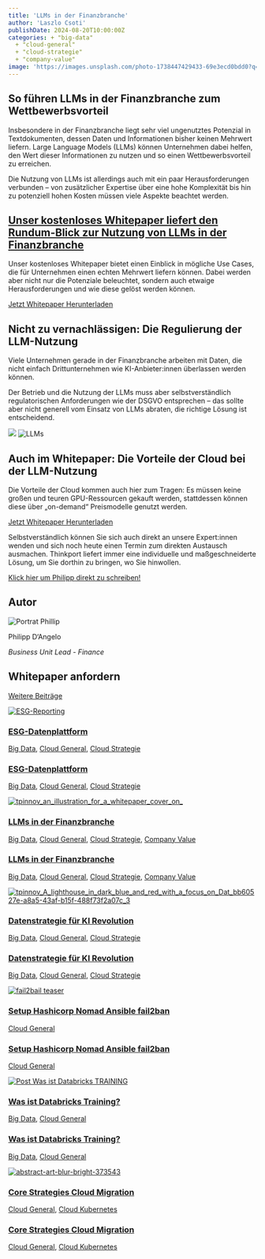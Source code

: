 ```yaml
---
title: 'LLMs in der Finanzbranche'
author: 'Laszlo Csoti'
publishDate: 2024-08-20T10:00:00Z
categories: + "big-data"
  + "cloud-general"
  + "cloud-strategie"
  + "company-value"
image: 'https://images.unsplash.com/photo-1738447429433-69e3ecd0bdd0?q=80&w=1470&auto=format&fit=crop&ixlib=rb-4.0.3&ixid=M3wxMjA3fDB8MHxwaG90by1wYWdlfHx8fGVufDB8fHx8fA%3D%3D'
---
```


## So führen LLMs in der Finanzbranche zum Wettbewerbsvorteil

Insbesondere in der Finanzbranche liegt sehr viel ungenutztes Potenzial in Textdokumenten, dessen Daten und Informationen bisher keinen Mehrwert liefern. Large Language Models (LLMs) können Unternehmen dabei helfen, den Wert dieser Informationen zu nutzen und so einen Wettbewerbsvorteil zu erreichen.

Die Nutzung von LLMs ist allerdings auch mit ein paar Herausforderungen verbunden – von zusätzlicher Expertise über eine hohe Komplexität bis hin zu potenziell hohen Kosten müssen viele Aspekte beachtet werden.

## [Unser kostenloses Whitepaper liefert den Rundum-Blick zur Nutzung von LLMs in der Finanzbranche](https://assets.publishing.service.gov.uk/media/652e958b6972600014ccf9f6/Issues_statement__updated.pdf)

Unser kostenloses Whitepaper bietet einen Einblick in mögliche Use Cases, die für Unternehmen einen echten Mehrwert liefern können. Dabei werden aber nicht nur die Potenziale beleuchtet, sondern auch etwaige Herausforderungen und wie diese gelöst werden können.

[Jetzt Whitepaper Herunterladen](#JetztWhitepaperHerunterladen)

## Nicht zu vernachlässigen: Die Regulierung der LLM-Nutzung

Viele Unternehmen gerade in der Finanzbranche arbeiten mit Daten, die nicht einfach Drittunternehmen wie KI-Anbieter:innen überlassen werden können.

Der Betrieb und die Nutzung der LLMs muss aber selbstverständlich regulatorischen Anforderungen wie der DSGVO entsprechen – das sollte aber nicht generell vom Einsatz von LLMs abraten, die richtige Lösung ist entscheidend.

![](images/tpinnov_A_lighthouse_in_dark_blue_and_red_in_a_Big_Data_Lake__3853164e-6644-4458-820e-6e9ffa7dc26b_3.png) ![LLMs](images/tpinnov_an_illustration_for_a_whitepaper_cover_on_.png)

## Auch im Whitepaper: Die Vorteile der Cloud bei der LLM-Nutzung

Die Vorteile der Cloud kommen auch hier zum Tragen: Es müssen keine großen und teuren GPU-Ressourcen gekauft werden, stattdessen können diese über „on-demand“ Preismodelle genutzt werden.

[Jetzt Whitepaper Herunterladen](#JetztWhitepaperHerunterladen)

Selbstverständlich können Sie sich auch direkt an unsere Expert:innen wenden und sich noch heute einen Termin zum direkten Austausch ausmachen. Thinkport liefert immer eine individuelle und maßgeschneiderte Lösung, um Sie dorthin zu bringen, wo Sie hinwollen.

[Klick hier um Philipp direkt zu schreiben!](mailto:pdangelo@thinkport.digital)

## Autor

![Portrat Phillip](images/AnyConv.com__Philipp-DAngelo-300x300.png)

Philipp D‘Angelo

_Business Unit Lead - Finance_

[](https://www.linkedin.com/in/philipp-d-angelo/)[](mailto:pdangelo@thinkport.digital)

## Whitepaper anfordern

[Weitere Beiträge](https://thinkport.digital/blog)

[![ESG-Reporting](images/Titelbild-Bild-2.png 'Eine Person steht mittig in einem futuristischen Raum, an dem auf der einen Wand eine Art Bildschirm mit Daten projiziert wird. Außerhalb der Raumes wirkt alles sehr spacig.')](https://thinkport.digital/esg-datenplattform/)

### [ESG-Datenplattform](https://thinkport.digital/esg-datenplattform/ 'ESG-Datenplattform')

[Big Data](https://thinkport.digital/category/big-data/), [Cloud General](https://thinkport.digital/category/cloud-general/), [Cloud Strategie](https://thinkport.digital/category/cloud-strategie/)

### [ESG-Datenplattform](https://thinkport.digital/esg-datenplattform/ 'ESG-Datenplattform')

[Big Data](https://thinkport.digital/category/big-data/), [Cloud General](https://thinkport.digital/category/cloud-general/), [Cloud Strategie](https://thinkport.digital/category/cloud-strategie/)

[![tpinnov_an_illustration_for_a_whitepaper_cover_on_](images/tpinnov_an_illustration_for_a_whitepaper_cover_on_.png 'LLMs')](https://thinkport.digital/potenzial-analyse-2/)

### [LLMs in der Finanzbranche](https://thinkport.digital/potenzial-analyse-2/ 'LLMs in der Finanzbranche')

[Big Data](https://thinkport.digital/category/big-data/), [Cloud General](https://thinkport.digital/category/cloud-general/), [Cloud Strategie](https://thinkport.digital/category/cloud-strategie/), [Company Value](https://thinkport.digital/category/company-value/)

### [LLMs in der Finanzbranche](https://thinkport.digital/potenzial-analyse-2/ 'LLMs in der Finanzbranche')

[Big Data](https://thinkport.digital/category/big-data/), [Cloud General](https://thinkport.digital/category/cloud-general/), [Cloud Strategie](https://thinkport.digital/category/cloud-strategie/), [Company Value](https://thinkport.digital/category/company-value/)

[![tpinnov_A_lighthouse_in_dark_blue_and_red_with_a_focus_on_Dat_bb60527e-a8a5-43af-b15f-488f73f2a07c_3](images/tpinnov_A_lighthouse_in_dark_blue_and_red_with_a_focus_on_Dat_bb60527e-a8a5-43af-b15f-488f73f2a07c_3.png 'tpinnov_A_lighthouse_in_dark_blue_and_red_with_a_focus_on_Dat_bb60527e-a8a5-43af-b15f-488f73f2a07c_3')](https://thinkport.digital/datenstrategie_fuer_ki/)

### [Datenstrategie für KI Revolution](https://thinkport.digital/datenstrategie_fuer_ki/ 'Datenstrategie für KI Revolution')

[Big Data](https://thinkport.digital/category/big-data/), [Cloud General](https://thinkport.digital/category/cloud-general/), [Cloud Strategie](https://thinkport.digital/category/cloud-strategie/)

### [Datenstrategie für KI Revolution](https://thinkport.digital/datenstrategie_fuer_ki/ 'Datenstrategie für KI Revolution')

[Big Data](https://thinkport.digital/category/big-data/), [Cloud General](https://thinkport.digital/category/cloud-general/), [Cloud Strategie](https://thinkport.digital/category/cloud-strategie/)

[![fail2bail teaser](images/4-1024x683.png 'fail2bail teaser')](https://thinkport.digital/setup-hashicorp-nomad-ansible-fail2ban/)

### [Setup Hashicorp Nomad Ansible fail2ban](https://thinkport.digital/setup-hashicorp-nomad-ansible-fail2ban/ 'Setup Hashicorp Nomad Ansible fail2ban')

[Cloud General](https://thinkport.digital/category/cloud-general/)

### [Setup Hashicorp Nomad Ansible fail2ban](https://thinkport.digital/setup-hashicorp-nomad-ansible-fail2ban/ 'Setup Hashicorp Nomad Ansible fail2ban')

[Cloud General](https://thinkport.digital/category/cloud-general/)

[![Post Was ist Databricks TRAINING](images/Post-Was-ist-Databricks-TRAINING-1024x683.png 'Post Was ist Databricks TRAINING')](https://thinkport.digital/was-ist-databricks-training/)

### [Was ist Databricks Training?](https://thinkport.digital/was-ist-databricks-training/ 'Was ist Databricks Training?')

[Big Data](https://thinkport.digital/category/big-data/), [Cloud General](https://thinkport.digital/category/cloud-general/)

### [Was ist Databricks Training?](https://thinkport.digital/was-ist-databricks-training/ 'Was ist Databricks Training?')

[Big Data](https://thinkport.digital/category/big-data/), [Cloud General](https://thinkport.digital/category/cloud-general/)

[![abstract-art-blur-bright-373543](images/abstract-art-blur-bright-373543-1024x683.jpg 'abstract-art-blur-bright-373543')](https://thinkport.digital/core-strategies-cloud-migration/)

### [Core Strategies Cloud Migration](https://thinkport.digital/core-strategies-cloud-migration/ 'Core Strategies Cloud Migration')

[Cloud General](https://thinkport.digital/category/cloud-general/), [Cloud Kubernetes](https://thinkport.digital/category/cloud-kubernetes/)

### [Core Strategies Cloud Migration](https://thinkport.digital/core-strategies-cloud-migration/ 'Core Strategies Cloud Migration')

[Cloud General](https://thinkport.digital/category/cloud-general/), [Cloud Kubernetes](https://thinkport.digital/category/cloud-kubernetes/)
